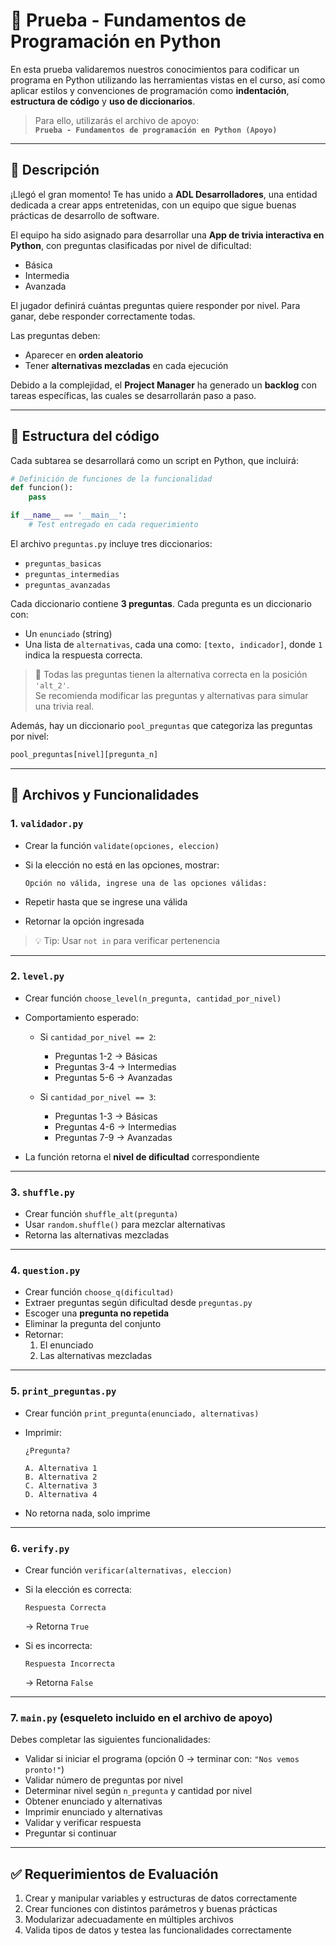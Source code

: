 # 🧪 Prueba - Fundamentos de Programación en Python

En esta prueba validaremos nuestros conocimientos para codificar un programa en Python utilizando las herramientas vistas en el curso, así como aplicar estilos y convenciones de programación como **indentación**, **estructura de código** y **uso de diccionarios**.

> Para ello, utilizarás el archivo de apoyo:  
> **`Prueba - Fundamentos de programación en Python (Apoyo)`**

---

## 📘 Descripción

¡Llegó el gran momento! Te has unido a **ADL Desarrolladores**, una entidad dedicada a crear apps entretenidas, con un equipo que sigue buenas prácticas de desarrollo de software.

El equipo ha sido asignado para desarrollar una **App de trivia interactiva en Python**, con preguntas clasificadas por nivel de dificultad:

- Básica
- Intermedia
- Avanzada

El jugador definirá cuántas preguntas quiere responder por nivel. Para ganar, debe responder correctamente todas.

Las preguntas deben:

- Aparecer en **orden aleatorio**
- Tener **alternativas mezcladas** en cada ejecución

Debido a la complejidad, el **Project Manager** ha generado un **backlog** con tareas específicas, las cuales se desarrollarán paso a paso.

---

## 🧱 Estructura del código

Cada subtarea se desarrollará como un script en Python, que incluirá:

```python
# Definición de funciones de la funcionalidad
def funcion():
    pass

if __name__ == '__main__':
    # Test entregado en cada requerimiento
```

El archivo `preguntas.py` incluye tres diccionarios:

- `preguntas_basicas`
- `preguntas_intermedias`
- `preguntas_avanzadas`

Cada diccionario contiene **3 preguntas**. Cada pregunta es un diccionario con:

- Un `enunciado` (string)
- Una lista de `alternativas`, cada una como: `[texto, indicador]`, donde `1` indica la respuesta correcta.

> 📝 Todas las preguntas tienen la alternativa correcta en la posición `'alt_2'`.  
> Se recomienda modificar las preguntas y alternativas para simular una trivia real.

Además, hay un diccionario `pool_preguntas` que categoriza las preguntas por nivel:

```python
pool_preguntas[nivel][pregunta_n]
```

---

## 📂 Archivos y Funcionalidades

### 1. `validador.py`

- Crear la función `validate(opciones, eleccion)`
- Si la elección no está en las opciones, mostrar:

  ```
  Opción no válida, ingrese una de las opciones válidas:
  ```

- Repetir hasta que se ingrese una válida
- Retornar la opción ingresada

> 💡 Tip: Usar `not in` para verificar pertenencia

---

### 2. `level.py`

- Crear función `choose_level(n_pregunta, cantidad_por_nivel)`
- Comportamiento esperado:

  - Si `cantidad_por_nivel == 2`:
    - Preguntas 1-2 → Básicas
    - Preguntas 3-4 → Intermedias
    - Preguntas 5-6 → Avanzadas

  - Si `cantidad_por_nivel == 3`:
    - Preguntas 1-3 → Básicas
    - Preguntas 4-6 → Intermedias
    - Preguntas 7-9 → Avanzadas

- La función retorna el **nivel de dificultad** correspondiente

---

### 3. `shuffle.py`

- Crear función `shuffle_alt(pregunta)`
- Usar `random.shuffle()` para mezclar alternativas
- Retorna las alternativas mezcladas

---

### 4. `question.py`

- Crear función `choose_q(dificultad)`
- Extraer preguntas según dificultad desde `preguntas.py`
- Escoger una **pregunta no repetida**
- Eliminar la pregunta del conjunto
- Retornar:
  1. El enunciado
  2. Las alternativas mezcladas

---

### 5. `print_preguntas.py`

- Crear función `print_pregunta(enunciado, alternativas)`
- Imprimir:

  ```
  ¿Pregunta?

  A. Alternativa 1  
  B. Alternativa 2  
  C. Alternativa 3  
  D. Alternativa 4
  ```

- No retorna nada, solo imprime

---

### 6. `verify.py`

- Crear función `verificar(alternativas, eleccion)`
- Si la elección es correcta:

  ```
  Respuesta Correcta
  ```

  → Retorna `True`

- Si es incorrecta:

  ```
  Respuesta Incorrecta
  ```

  → Retorna `False`

---

### 7. `main.py` (esqueleto incluido en el archivo de apoyo)

Debes completar las siguientes funcionalidades:

- Validar si iniciar el programa (opción 0 → terminar con: `"Nos vemos pronto!"`)
- Validar número de preguntas por nivel
- Determinar nivel según `n_pregunta` y cantidad por nivel
- Obtener enunciado y alternativas
- Imprimir enunciado y alternativas
- Validar y verificar respuesta
- Preguntar si continuar

---

## ✅ Requerimientos de Evaluación

1. Crear y manipular variables y estructuras de datos correctamente  
2. Crear funciones con distintos parámetros y buenas prácticas  
3. Modularizar adecuadamente en múltiples archivos  
4. Valida tipos de datos y testea las funcionalidades correctamente
